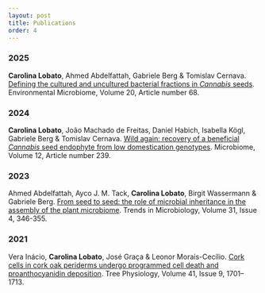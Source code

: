 ```yaml
---
layout: post
title: Publications
order: 4
---
```


### 2025

**Carolina Lobato**, Ahmed Abdelfattah, Gabriele Berg & Tomislav Cernava. [Defining the cultured and uncultured bacterial fractions in *Cannabis* seeds](https://doi.org/10.1186/s40793-025-00731-4). Environmental Microbiome, Volume 20, Article number 68.

### 2024

**Carolina Lobato**, João Machado de Freitas, Daniel Habich, Isabella Kögl, Gabriele Berg & Tomislav Cernava. [Wild again: recovery of a beneficial *Cannabis* seed endophyte from low domestication genotypes](https://doi.org/10.1186/s40168-024-01951-5). Microbiome, Volume 12, Article number 239.

### 2023

Ahmed Abdelfattah, Ayco J. M. Tack, **Carolina Lobato**, Birgit Wassermann & Gabriele Berg. [From seed to seed: the role of microbial inheritance in the assembly of the plant microbiome](https://doi.org/10.1016/j.tim.2022.10.009). Trends in Microbiology, Volume 31, Issue 4, 346-355.

### 2021

Vera Inácio, **Carolina Lobato**, José Graça & Leonor Morais-Cecílio. [Cork cells in cork oak periderms undergo programmed cell death and proanthocyanidin deposition](https://doi.org/10.1093/treephys/tpab031). Tree Physiology, Volume 41, Issue 9, 1701–1713.
